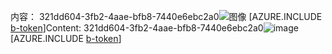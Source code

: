 <span data-ttu-id="6de69-101">内容： 321dd604-3fb2-4aae-bfb8-7440e6ebc2a0![图像](07077e0d-622e-4363-be0a-594dd4448f34.png)
[AZURE.INCLUDE [b-token](fabcf115-75f9-4c58-a385-f5a6aca168ff.md)]</span><span class="sxs-lookup"><span data-stu-id="6de69-101">Content: 321dd604-3fb2-4aae-bfb8-7440e6ebc2a0![image](07077e0d-622e-4363-be0a-594dd4448f34.png)
[AZURE.INCLUDE [b-token](fabcf115-75f9-4c58-a385-f5a6aca168ff.md)]</span></span>

